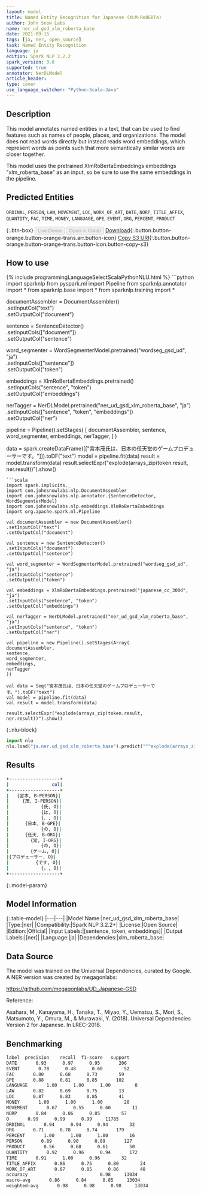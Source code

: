 ```yaml
---
layout: model
title: Named Entity Recognition for Japanese (XLM-RoBERTa)
author: John Snow Labs
name: ner_ud_gsd_xlm_roberta_base
date: 2021-09-15
tags: [ja, ner, open_source]
task: Named Entity Recognition
language: ja
edition: Spark NLP 3.2.2
spark_version: 3.0
supported: true
annotator: NerDLModel
article_header:
type: cover
use_language_switcher: "Python-Scala-Java"
---
```


## Description

This model annotates named entities in a text, that can be used to find features such as names of people, places, and organizations. The model does not read words directly but instead reads word embeddings, which represent words as points such that more semantically similar words are closer together.

This model uses the pretrained XlmRoBertaEmbeddings embeddings "xlm_roberta_base" as an input, so be sure to use the same embeddings in the pipeline.

## Predicted Entities

`ORDINAL`, `PERSON`, `LAW`, `MOVEMENT`, `LOC`, `WORK_OF_ART`, `DATE`, `NORP`, `TITLE_AFFIX`, `QUANTITY`, `FAC`, `TIME`, `MONEY`, `LANGUAGE`, `GPE`, `EVENT`, `ORG`, `PERCENT`, `PRODUCT`

{:.btn-box}
<button class="button button-orange" disabled>Live Demo</button>
<button class="button button-orange" disabled>Open in Colab</button>
[Download](https://s3.amazonaws.com/auxdata.johnsnowlabs.com/public/models/ner_ud_gsd_xlm_roberta_base_ja_3.2.2_3.0_1631696644878.zip){:.button.button-orange.button-orange-trans.arr.button-icon}
[Copy S3 URI](s3://auxdata.johnsnowlabs.com/public/models/ner_ud_gsd_xlm_roberta_base_ja_3.2.2_3.0_1631696644878.zip){:.button.button-orange.button-orange-trans.button-icon.button-copy-s3}

## How to use



<div class="tabs-box" markdown="1">
{% include programmingLanguageSelectScalaPythonNLU.html %}
```python
import sparknlp
from pyspark.ml import Pipeline
from sparknlp.annotator import *
from sparknlp.base import *
from sparknlp.training import *

documentAssembler = DocumentAssembler() \
.setInputCol("text") \
.setOutputCol("document")

sentence = SentenceDetector() \
.setInputCols(["document"]) \
.setOutputCol("sentence")

word_segmenter = WordSegmenterModel.pretrained("wordseg_gsd_ud", "ja") \
.setInputCols(["sentence"]) \
.setOutputCol("token")

embeddings = XlmRoBertaEmbeddings.pretrained() \
.setInputCols("sentence", "token") \
.setOutputCol("embeddings")

nerTagger = NerDLModel.pretrained("ner_ud_gsd_xlm_roberta_base", "ja") \
.setInputCols(["sentence", "token", "embeddings"]) \
.setOutputCol("ner")

pipeline = Pipeline().setStages(
[
documentAssembler,
sentence,
word_segmenter,
embeddings,
nerTagger,
]
)

data = spark.createDataFrame([["宮本茂氏は、日本の任天堂のゲームプロデューサーです。"]]).toDF("text")
model = pipeline.fit(data)
result = model.transform(data)
result.selectExpr("explode(arrays_zip(token.result, ner.result))").show()
```
```scala
import spark.implicits._
import com.johnsnowlabs.nlp.DocumentAssembler
import com.johnsnowlabs.nlp.annotator.{SentenceDetector, WordSegmenterModel}
import com.johnsnowlabs.nlp.embeddings.XlmRoBertaEmbeddings
import org.apache.spark.ml.Pipeline

val documentAssembler = new DocumentAssembler()
.setInputCol("text")
.setOutputCol("document")

val sentence = new SentenceDetector()
.setInputCols("document")
.setOutputCol("sentence")

val word_segmenter = WordSegmenterModel.pretrained("wordseg_gsd_ud", "ja")
.setInputCols("sentence")
.setOutputCol("token")

val embeddings = XlmRoBertaEmbeddings.pretrained("japanese_cc_300d", "ja")
.setInputCols("sentence", "token")
.setOutputCol("embeddings")

val nerTagger = NerDLModel.pretrained("ner_ud_gsd_xlm_roberta_base", "ja")
.setInputCols("sentence", "token")
.setOutputCol("ner")

val pipeline = new Pipeline().setStages(Array(
documentAssembler,
sentence,
word_segmenter,
embeddings,
nerTagger
))

val data = Seq("宮本茂氏は、日本の任天堂のゲームプロデューサーです。").toDF("text")
val model = pipeline.fit(data)
val result = model.transform(data)

result.selectExpr("explode(arrays_zip(token.result, ner.result))").show()
```


{:.nlu-block}
```python
import nlu
nlu.load("ja.ner.ud_gsd_xlm_roberta_base").predict("""explode(arrays_zip(token.result, ner.result))""")
```

</div>

## Results

```bash
+-------------------+                                                           
|                col|
+-------------------+
|   {宮本, B-PERSON}|
|     {茂, I-PERSON}|
|            {氏, O}|
|            {は, O}|
|            {、, O}|
|      {日本, B-GPE}|
|            {の, O}|
|      {任天, B-ORG}|
|        {堂, I-ORG}|
|            {の, O}|
|        {ゲーム, O}|
|{プロデューサー, O}|
|          {です, O}|
|            {。, O}|
+-------------------+
```

{:.model-param}
## Model Information

{:.table-model}
|---|---|
|Model Name:|ner_ud_gsd_xlm_roberta_base|
|Type:|ner|
|Compatibility:|Spark NLP 3.2.2+|
|License:|Open Source|
|Edition:|Official|
|Input Labels:|[sentence, token, embeddings]|
|Output Labels:|[ner]|
|Language:|ja|
|Dependencies:|xlm_roberta_base|

## Data Source

The model was trained on the Universal Dependencies, curated by Google. A NER version was created by megagonlabs:

https://github.com/megagonlabs/UD_Japanese-GSD

Reference:

Asahara, M., Kanayama, H., Tanaka, T., Miyao, Y., Uematsu, S., Mori, S., Matsumoto, Y., Omura, M., & Murawaki, Y. (2018). Universal Dependencies Version 2 for Japanese. In LREC-2018.

## Benchmarking

```bash
label  precision    recall  f1-score   support
DATE       0.93      0.97      0.95       206
EVENT       0.78      0.48      0.60        52
FAC       0.80      0.68      0.73        59
GPE       0.88      0.81      0.85       102
LANGUAGE       1.00      1.00      1.00         8
LAW       0.82      0.69      0.75        13
LOC       0.87      0.83      0.85        41
MONEY       1.00      1.00      1.00        20
MOVEMENT       0.67      0.55      0.60        11
NORP       0.84      0.86      0.85        57
O       0.99      0.99      0.99     11785
ORDINAL       0.94      0.94      0.94        32
ORG       0.71      0.78      0.74       179
PERCENT       1.00      1.00      1.00        16
PERSON       0.89      0.90      0.89       127
PRODUCT       0.56      0.68      0.61        50
QUANTITY       0.92      0.96      0.94       172
TIME       0.91      1.00      0.96        32
TITLE_AFFIX       0.86      0.75      0.80        24
WORK_OF_ART       0.87      0.85      0.86        48
accuracy          -         -      0.98     13034
macro-avg       0.86      0.84      0.85     13034
weighted-avg       0.98      0.98      0.98     13034
```